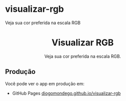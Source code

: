# visualizar-rgb
 Veja sua cor preferida na escala RGB
<h1 align="center">Visualizar RGB</h1>

<p align="center">Veja sua cor preferida na escala RGB.</p>

## Produção

Você pode ver o app em produção em:
- GitHub Pages [diogomondego.github.io/visualizar-rgb](https://diogomondego.github.io/visualizar-rgb/)